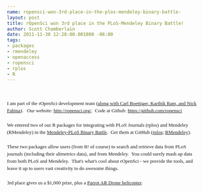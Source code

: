 ```yaml
--- 
name: ropensci-won-3rd-place-in-the-plos-mendeley-binary-battle-
layout: post
title: rOpenSci won 3rd place in the PLoS-Mendeley Binary Battle!
author: Scott Chamberlain
date: 2011-11-30 12:28:00.001000 -06:00
tags: 
- packages
- rmendeley
- openaccess
- ropensci
- rplos
- R
---
```

<br /><div style="font-family: Georgia, 'Times New Roman', 'Bitstream Charter', Times, serif; font-size: 13px; line-height: 19px;">I am part of the rOpenSci development team (<a href="http://ropensci.org/developers/" target="_blank">along with Carl Boettiger, Karthik Ram, and Nick Fabina</a>). &nbsp; Our website: <a href="http://ropensci.org/">http://ropensci.org/</a>. &nbsp;Code at Github:&nbsp;<a href="https://github.com/ropensci">https://github.com/ropensci</a></div><div style="font-family: Georgia, 'Times New Roman', 'Bitstream Charter', Times, serif; font-size: 13px; line-height: 19px;"><br /></div><div style="font-family: Georgia, 'Times New Roman', 'Bitstream Charter', Times, serif; font-size: 13px; line-height: 19px;">We entered two of our R packages for integrating with PLoS Journals (rplos) and Mendeley (RMendeley) in the&nbsp;<a data-mce-href="http://dev.mendeley.com/api-binary-battle" href="http://dev.mendeley.com/api-binary-battle" target="_blank">Mendeley-PLoS Binary Battle</a>. &nbsp;Get them at GitHub (<a data-mce-href="https://github.com/ropensci/rplos" href="https://github.com/ropensci/rplos" target="_blank">rplos</a>;&nbsp;<a data-mce-href="https://github.com/ropensci/RMendeley" href="https://github.com/ropensci/RMendeley" target="_blank">RMendeley</a>).</div><div style="font-family: Georgia, 'Times New Roman', 'Bitstream Charter', Times, serif; font-size: 13px; line-height: 19px;"><br /></div><div style="font-family: Georgia, 'Times New Roman', 'Bitstream Charter', Times, serif; font-size: 13px; line-height: 19px;">These two packages allow users (from R! of course) to search and retrieve data from PLoS journals (including their altmetrics data), and from Mendeley. &nbsp;You could surely mash up data from both PLoS and Mendeley. &nbsp;That's what's cool about rOpenSci - we provide the tools, and leave it up to users vast creativity to do awesome things.</div><div style="font-family: Georgia, 'Times New Roman', 'Bitstream Charter', Times, serif; font-size: 13px; line-height: 19px;"><br /></div><div style="font-family: Georgia, 'Times New Roman', 'Bitstream Charter', Times, serif; font-size: 13px; line-height: 19px;">3rd place gives us a $1,000 prize, plus a&nbsp;<a data-mce-href="http://ardrone.parrot.com/parrot-ar-drone/uk/" href="http://ardrone.parrot.com/parrot-ar-drone/uk/" target="_blank">Parrot AR Drone helicopter</a>.</div>
